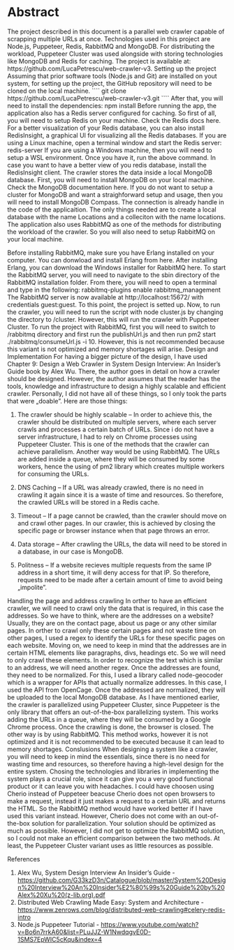 <h1>Abstract</h1>
	The project described in this document is a parallel web crawler capable of scrapping multiple URLs at once. Technologies used in this project are Node.js, Puppeteer, Redis, RabbitMQ and MongoDB. For distributing the workload, Puppeteer Cluster was used alongside with storing technologies like MongoDB and Redis for caching.
The project is available at: https://github.com/LucaPetrescu/web-crawler-v3.
Setting up the project
Assuming that prior software tools (Node.js and Git) are installed on yout system, for setting up the project, the GitHub repository will need to be cloned on the local machine. 
````
git clone https://github.com/LucaPetrescu/web-crawler-v3.git
````
After that, you will need to install the dependencies:
npm install
Before running the app, the application also has a Redis server configured for caching. So first of all, you will need to setup Redis on your machine. Check the Redis docs here. For a better visualization of your Redis database, you can also install RedisInsight, a graphical UI for visualizing all the Redis databases.
If you are using a Linux machine, open a terminal window and start the Redis server:
redis-server
If you are using a Windows machine, then you will need to setup a WSL environment. Once you have it, run the above command.
In case you want to have a better view of you redis database, install the RedisInsight client.
The crawler stores the data inside a local MongoDB database. First, you will need to install MongoDB on your local machine. Check the MongoDB documentation here. If you do not want to setup a cluster for MongoDB and want a straighforward setup and usage, then you will need to install MongoDB Compass. The connection is already handle in the code of the applicaition. The only things needed are to create a local database with the name Locations and a colleciton with the name locations.
The application also uses RabbitMQ as one of the methods for distributing the workload of the crawler. So you will also need to setup RabbitMQ on your local machine.

Before installing RabbitMQ, make sure you have Erlang installed on your computer. You can donwload and install Erlang from here. After installing Erlang, you can download the Windows installer for RabbitMQ here. 
To start the RabbitMQ server, you will need to navigate to the sbin directory of the RabbitMQ installation folder. From there, you will need to open a terminal and type in the following:
rabbitmq-plugins enable rabbitmq_management
	The RabbitMQ server is now available at http://localhost:15672/ with credentials guest:guest.
	To this point, the project is setted up. Now, to run the crawler, you will need to run the script with node cluster.js by changing the directory to /cluster. However, this will run the crawler with Puppeteer Cluster.
	To run the project with RabbitMQ, first you will need to switch to /rabbitmq directory and first run the publishUrl.js and then run pm2 start ./rabbitmq/consumeUrl.js -i 10. However, this is not recommended because this variant is not optimized and memory shortages will arise.
Design and Implementation
	For having a bigger picture of the design, I have used Chapter 9: Design a Web Crawler in System Design Interview: An Insider’s Guide book by Alex Wu. There, the author goes in detail on how a crawler should be designed. However, the author assumes that the reader has the tools, knowledge and infrastructure to design a highly scalable and efficient crawler. Personally, I did not have all of these things, so I only took the parts that were „doable”. Here are those things:
1.	The crawler should be highly scalable – In order to achieve this, the crawler should be distributed on multiple servers, where each server crawls and processes a certain batch of URLs. Since i do not have a server infrastructure, I had to rely on Chrome processes using Puppeteer Cluster. This is one of the methods that the crawler can achieve parallelism. Another way would be using RabbitMQ. The URLs are added inside a queue, where they will be consumed by some workers, hence the using of pm2 library which creates multiple workers for consuming the URLs.

2.	DNS Caching – If a URL was already crawled, there is no need in crawling it again since it is a waste of time and resources. So therefore, the crawled URLs will be stored in a Redis cache.

3.	Timeout – If a page cannot be crawled, than the crawler should move on and crawl other pages. In our crawler, this is achieved by closing the specific page or browser instance when that page throws an error.

4.	Data storage – After crawling the URLs, the data will need to be stored in a database, in our case is MongoDB.

5.	Politness – If a website recieves multiple requests from the same IP address in a short time, it will deny access for that IP. So therefore, requests need to be made after a certain amount of time to avoid being „impolite”.

Handling the page and address crawling
	In orther to have an efficient crawler, we will need to crawl only the data that is required, in this case the addresses. So we have to think, where are the addresses on a website? Usually, they are on the contact page, about us page or any other similar pages. In orther to crawl only these certain pages and not waste time on other pages, I used a regex to identify the URLs for these specific pages on each website.
	Moving on, we need to keep in mind that the addresses are in certain HTML elements like paragraphs, divs, headings etc. So we will need to only crawl these elements. In order to recognize the text which is similar to an address, we will need another regex.
	Once the addresses are found, they need to be normalized. For this, I used a library called node-geocoder which is a wrapper for APIs that actually normalize addresses. In this case, I used the API from OpenCage. Once the addressed are normalized, they will be uploaded to the local MongoDB database.
	As I have mentioned earlier, the crawler is parallelized using Puppeteer Cluster, since Puppeteer is the only library that offers an out-of-the-box parallelizing system. This works adding the URLs in a queue, where they will be consumed by a Google Chrome process. Once the crawling is done, the browser is closed.
	The other way is by using RabbitMQ. This method works, however it is not optimized and it is not recommended to be executed because it can lead to memory shortages. 
Conslusions
	When designing a system like a crawler, you will need to keep in mind the essentials, since there is no need for wasting time and resources, so therefore having a high-level design for the entire system. 
Chosing the technologies and libraries in implementing the system plays a crucial role, since it can give you a very good functional product or it can leave you with headaches. I could have choosen using Cherio instead of Puppeteer beacuse Cherio does not open browsers to make a request, instead it just makes a request to a certain URL and returns the HTML. So the RabbitMQ method would have worked better if I have used this variant instead. However, Cherio does not come with an out-of-the-box solution for parallelization. 
Your solution should be optimized as much as possible. However, I did not get to optimize the RabbitMQ solution, so I could not make an efficient comparison between the two methods. At least, the Puppeteer Cluster variant uses as little resources as possible.





References
1.	Alex Wu, System Design Interview An Insider’s Guide -https://github.com/G33kzD3n/Catalogue/blob/master/System%20Design%20Interview%20An%20Insider%E2%80%99s%20Guide%20by%20Alex%20Xu%20(z-lib.org).pdf
2.	Distributed Web Crawling Made Easy: System and Architecture - https://www.zenrows.com/blog/distributed-web-crawling#celery-redis-intro
3.	Node.js Puppeteer Tutorial - https://www.youtube.com/watch?v=Bo6n7rrkA60&list=PLuJJZ-W1NwdqgvE0D-1SMS7EpWIC5cKqu&index=4

